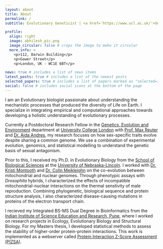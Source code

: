 ```yaml
---
layout: about
title: About
permalink: /
subtitle: Evolutionary Geneticist | <a href='https://www.ucl.ac.uk/'>University College London</a>

profile:
  align: right
  image: abhilesh_pic.png
  image_circular: false # crops the image to make it circular
  more_info: >
    <p>112, Darwin Building</p>
    <p>Gower Street</p>
    <p>London, UK - WC1E 6BT</p>

news: true # includes a list of news items
latest_posts: true # includes a list of the newest posts
selected_papers: true # includes a list of papers marked as "selected={true}"
social: false # includes social icons at the bottom of the page
---
```


I am an Evolutionary biologist passionate about understanding the mechanistic processes that produced the diversity of Life on Earth. I specialize in integrating empirical and computational approaches towards developing a holistic understanding of evolutionary processes.

Currently a Postdoctoral Research Fellow in the [Genetics, Evolution and Environment](https://www.ucl.ac.uk/biosciences/gee) department at [University College London](https://www.ucl.ac.uk/) with [Prof. Max Reuter](https://www.ucl.ac.uk/biosciences/people/max-reuter) and [Dr. Aida Andres](https://www.ucl.ac.uk/biosciences/people/dr-aida-andres), my research focuses on how sex-specific traits evolve despite sharing a common genome. We use a combination of experimental evolution, genomics, and statistical modelling to understand the genetic basis of sexual antagonism.

Prior to this, I received my Ph.D. in Evolutionary Biology from the [School of Biological Sciences](https://biosci.unl.edu/) at the [University of Nebraska-Lincoln](https://www.unl.edu/). I worked with [Dr. Kristi Montooth](https://biosci.unl.edu/kristi-montooth) and [Dr. Colin Meiklejohn](https://biosci.unl.edu/colin-meiklejohn) on the co-evolution between mitochondrial and nuclear genomes. Through phenotypic assays with _Drosophila_ hybrids, I characterized the effects of incompatible mitochondrial-nuclear interactions on the thermal senstivity of male reproduction. Combining phylogenetic, biological sequence and protein structure analysis, I also characterized disease-causing mutations in proteins of the electron transport chain.

I recieved my Integrated BS-MS Dual Degree in Bioinformatics from the [Indian Institute of Science Education and Research, Pune](https://www.iiserpune.ac.in/), where I worked on research projects in Ecology, Evolutionary Biology and Structural Biology. For my Masters thesis, I developed statistical methods to assess the stability of higher-order protein-protein interactions. This work is implemented as a webserver called [Protein Interaction Z-Score Assessment (PIZSA)](http://cospi.iiserpune.ac.in/pizsa/).
